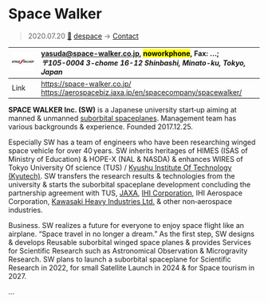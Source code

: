 # Space Walker
> 2020.07.20 [🚀](../index/index.md) [despace](index.md) → [Contact](contact.md)

|[![](f/contact/s/spacewalker_logo1_thumb.jpg)](f/contact/s/spacewalker_logo1.png)|<yasuda@space-walker.co.jp>, <mark>noworkphone</mark>, Fax: …;<br> *〒105-0004 3-chome 16-12 Shinbashi, Minato-ku, Tokyo, Japan*|
|:--|:--|
|Link|<https://space-walker.co.jp/><br> <https://aerospacebiz.jaxa.jp/en/spacecompany/spacewalker/>|

**SPACE WALKER Inc. (SW)** is a Japanese university start‑up aiming at manned & unmanned [suborbital spaceplanes](sc.md). Management team has various backgrounds & experience. Founded 2017.12.25.

Especially SW has a team of engineers who have been researching winged space vehicle for over 40 years. SW inherits heritages of HIMES (ISAS of Ministry of Education) & HOPE-X (NAL & NASDA) & enhances WIRES of Tokyo University Of science (TUS) / [Kyushu Institute Of Technology (Kyutech)](kyutech.md). SW transfers the research results & technologies from the university & starts the suborbital spaceplane development concluding the partnership agreement with TUS, [JAXA](zz_jaxa.md), [IHI Corporation](zz_ihi.md), IHI Aerospace Corporation, [Kawasaki Heavy Industries Ltd.](zz_kawasaki_hvi.md) & other non‑aerospace industries.

Business. SW realizes a future for everyone to enjoy space flight like an airplane. “Space travel in no longer a dream.” As the first step, SW designs & develops Reusable suborbital winged space planes & provides Services for Scientific Research such as Astronomical Observation & Microgravity Research. SW plans to launch a suborbital spaceplane for Scientific Research in 2022, for small Satellite Launch in 2024 & for Space tourism in 2027.

<p style="page-break-after:always"> </p>

…

